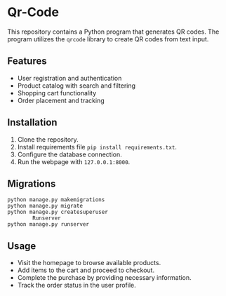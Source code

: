 # Qr-Code
This repository contains a Python program that generates QR codes. The program utilizes the `qrcode` library to create QR codes from text input.

## Features

- User registration and authentication
- Product catalog with search and filtering
- Shopping cart functionality
- Order placement and tracking



## Installation

1. Clone the repository.
2. Install requirements file  `pip install requirements.txt`.
3. Configure the database connection.
4. Run the webpage with `127.0.0.1:8000`.


## Migrations
    python manage.py makemigrations
    python manage.py migrate
    python manage.py createsuperuser
            Runserver
    python manage.py runserver
## Usage

- Visit the homepage to browse available products.
- Add items to the cart and proceed to checkout.
- Complete the purchase by providing necessary information.
- Track the order status in the user profile.
